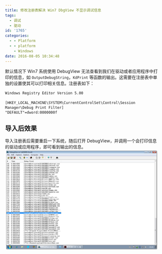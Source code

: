 ```yaml
---
title: 修改注册表解决 Win7 DbgView 不显示调试信息
tags:
  - 调试
  - 驱动
id: '1765'
categories:
  - - Platform
  - - platform
    - Windows
date: 2016-08-05 10:34:48
---
```


默认情况下 Win7 系统使用 DebugView 无法查看到我们在驱动或者应用程序中打印的信息，如 `OutputDebugString`，`KdPrint` 等函数的输出。这需要在注册表中单独的设置使其可以打印相关信息。注册表如下：
<!-- more -->
```
Windows Registry Editor Version 5.00

[HKEY_LOCAL_MACHINE\SYSTEM\CurrentControlSet\Control\Session Manager\Debug Print Filter]
"DEFAULT"=dword:0000000f
```

## 导入后效果

导入注册表后需要重启一下系统，随后打开 DebugView，并调用一个会打印信息的驱动或应用程序，即可看到输出的信息。 [![2016-08-05_102633](/images/2016/08/2016-08-05_102633.png)](/images/2016/08/2016-08-05_102633.png)